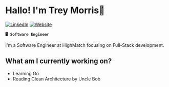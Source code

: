 # Hallo! I'm Trey Morris👋

[![LinkedIn](https://img.shields.io/badge/LinkedIn-treybmorris-blue)](https://www.linkedin.com/in/treybmorris/)
[![Website](https://img.shields.io/badge/Website-treymorris.me-yellow)](http://treymorris.me/)

**`🖥️ Software Engineer`**

I'm a Software Engineer at HighMatch focusing on Full-Stack development.

## What am I currently working on?

- Learning Go
- Reading Clean Architecture by Uncle Bob
